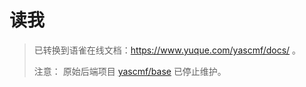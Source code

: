 # 读我

>   已转换到语雀在线文档：https://www.yuque.com/yascmf/docs/ 。
>   
>   注意： 原始后端项目 [yascmf/base](https://github.com/yascmf/base) 已停止维护。

